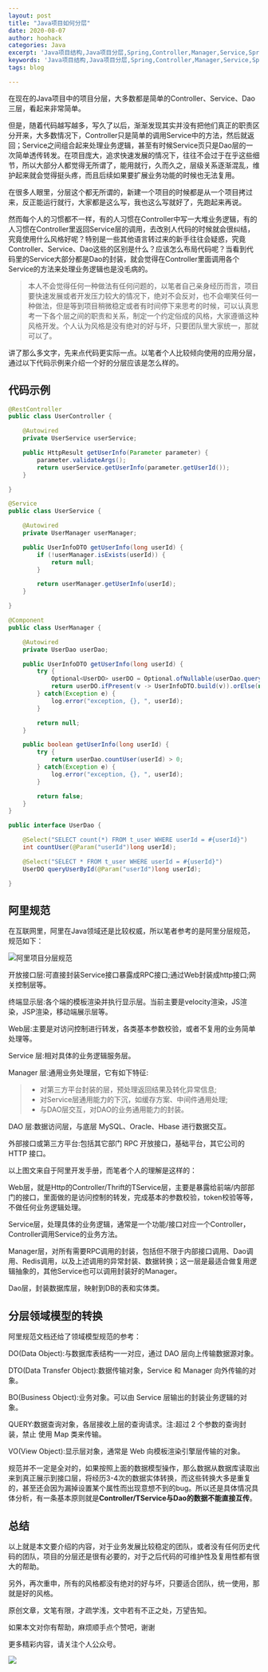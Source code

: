 ```yaml
---
layout: post
title: "Java项目如何分层"
date: 2020-08-07
author: hoohack
categories: Java
excerpt: 'Java项目结构,Java项目分层,Spring,Controller,Manager,Service,Spring Boot,Spring Web,Java Web'
keywords: 'Java项目结构,Java项目分层,Spring,Controller,Manager,Service,Spring Boot,Spring Web,Java Web'
tags: blog

---
```


在现在的Java项目中的项目分层，大多数都是简单的Controller、Service、Dao三层，看起来非常简单。

但是，随着代码越写越多，写久了以后，渐渐发现其实并没有把他们真正的职责区分开来，大多数情况下，Controller只是简单的调用Service中的方法，然后就返回；Service之间组合起来处理业务逻辑，甚至有时候Service页只是Dao层的一次简单透传转发。在项目庞大，追求快速发展的情况下，往往不会过于在乎这些细节，所以大部分人都觉得无所谓了，能用就行，久而久之，层级关系逐渐混乱，维护起来就会觉得挺头疼，而且后续如果要扩展业务功能的时候也无法复用。

在很多人眼里，分层这个都无所谓的，新建一个项目的时候都是从一个项目拷过来，反正能运行就行，大家都是这么写，我也这么写就好了，先跑起来再说。

然而每个人的习惯都不一样，有的人习惯在Controller中写一大堆业务逻辑，有的人习惯在Controller里返回Service层的调用，去改别人代码的时候就会很纠结，究竟使用什么风格好呢？特别是一些其他语言转过来的新手往往会疑惑，究竟Controller、Service、Dao这些的区别是什么？应该怎么布局代码呢？当看到代码里的Service大部分都是Dao的封装，就会觉得在Controller里面调用各个Service的方法来处理业务逻辑也是没毛病的。

<!--more-->

> 本人不会觉得任何一种做法有任何问题的，以笔者自己亲身经历而言，项目要快速发展或者开发压力较大的情况下，绝对不会反对，也不会嘲笑任何一种做法，但是等到项目稍微稳定或者有时间停下来思考的时候，可以认真思考一下各个层之间的职责和关系，制定一个约定俗成的风格，大家遵循这种风格开发。个人认为风格是没有绝对的好与坏，只要团队里大家统一，那就可以了。

讲了那么多文字，先来点代码更实际一点。以笔者个人比较倾向使用的应用分层，通过以下代码示例来介绍一个好的分层应该是怎么样的。

## 代码示例

```java
@RestController
public class UserController {

    @Autowired
    private UserService userService;

    public HttpResult getUserInfo(Parameter parameter) {
        parameter.validateArgs();
        return userService.getUserInfo(parameter.getUserId());
    }

}

@Service
public class UserService {

    @Autowired
    private UserManager userManager;

    public UserInfoDTO getUserInfo(long userId) {
        if (!userManager.isExists(userId)) {
            return null;
        }

        return userManager.getUserInfo(userId);
    }

}

@Component
public class UserManager {

    @Autowired
    private UserDao userDao;

    public UserInfoDTO getUserInfo(long userId) {
        try {
            Optional<UserDO> userDO = Optional.ofNullable(userDao.queryUserById(userId));
            return userDO.ifPresent(v -> UserInfoDTO.build(v)).orElse(null);
        } catch(Exception e) {
            log.error("exception, {}, ", userId);
        }

        return null;
    }

    public boolean getUserInfo(long userId) {
        try {
            return userDao.countUser(userId) > 0;
        } catch(Exception e) {
            log.error("exception, {}, ", userId);
        }

        return false;
    }
}

public interface UserDao {

    @Select("SELECT count(*) FROM t_user WHERE userId = #{userId}")
    int countUser(@Param("userId")long userId);

    @Select("SELECT * FROM t_user WHERE userId = #{userId}")
    UserDO queryUserById(@Param("userId")long userId);

}

```

## 阿里规范

在互联网里，阿里在Java领域还是比较权威，所以笔者参考的是阿里分层规范，规范如下：

![阿里项目分层规范](https://www.hoohack.me/assets/images/2020/08/alibaba-project-stratify.jpg)

开放接口层:可直接封装Service接口暴露成RPC接口;通过Web封装成http接口;网关控制层等。

终端显示层:各个端的模板渲染并执行显示层。当前主要是velocity渲染，JS渲染，JSP渲染，移动端展示层等。

Web层:主要是对访问控制进行转发，各类基本参数校验，或者不复用的业务简单处理等。

Service 层:相对具体的业务逻辑服务层。

Manager 层:通用业务处理层，它有如下特征:
>* 对第三方平台封装的层，预处理返回结果及转化异常信息;
>* 对Service层通用能力的下沉，如缓存方案、中间件通用处理; 
>* 与DAO层交互，对DAO的业务通用能力的封装。

DAO 层:数据访问层，与底层 MySQL、Oracle、Hbase 进行数据交互。

外部接口或第三方平台:包括其它部门 RPC 开放接口，基础平台，其它公司的 HTTP 接口。

以上图文来自于阿里开发手册，而笔者个人的理解是这样的：

Web层，就是Http的Controller/Thrift的TService层，主要是暴露给前端/内部部门的接口，里面做的是访问控制的转发，完成基本的参数校验，token校验等等，不做任何业务逻辑处理。

Service层，处理具体的业务逻辑，通常是一个功能/接口对应一个Controller，Controller调用Service的业务方法。

Manager层，对所有需要RPC调用的封装，包括但不限于内部接口调用、Dao调用、Redis调用，以及上述调用的异常封装、数据转换；这一层是最适合做复用逻辑抽象的，其他Service也可以调用封装好的Manager。

Dao层，封装数据库层，映射到DB的表和实体类。

## 分层领域模型的转换

阿里规范文档还给了领域模型规范的参考：

DO(Data Object):与数据库表结构一一对应，通过 DAO 层向上传输数据源对象。

DTO(Data Transfer Object):数据传输对象，Service 和 Manager 向外传输的对象。

BO(Business Object):业务对象。可以由 Service 层输出的封装业务逻辑的对象。

QUERY:数据查询对象，各层接收上层的查询请求。注:超过 2 个参数的查询封装，禁止 使用 Map 类来传输。

VO(View Object):显示层对象，通常是 Web 向模板渲染引擎层传输的对象。

规范并不一定是全对的，如果按照上面的数据模型操作，那么数据从数据库读取出来到真正展示到接口层，将经历3-4次的数据实体转换，而这些转换大多是重复的，甚至还会因为漏掉设置某个属性而出现意想不到的bug。所以还是具体情况具体分析，有一条基本原则就是**Controller/TService与Dao的数据不能直接互传**。

## 总结
以上就是本文要介绍的内容，对于业务发展比较稳定的团队，或者没有任何历史代码的团队，项目的分层还是很有必要的，对于之后代码的可维护性及复用性都有很大的帮助。

另外，再次重申，所有的风格都没有绝对的好与坏，只要适合团队，统一使用，那就是好的风格。

原创文章，文笔有限，才疏学浅，文中若有不正之处，万望告知。

如果本文对你有帮助，麻烦顺手点个赞吧，谢谢

更多精彩内容，请关注个人公众号。

![](https://www.hoohack.me/assets/images/qrcode.jpg)